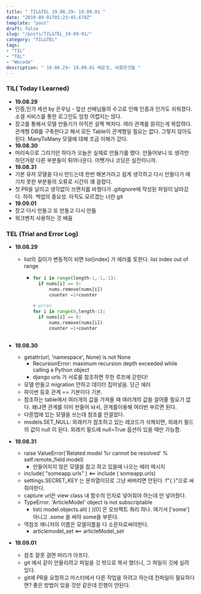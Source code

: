 ```yaml
---
title: " TIL&TEL 19.08.29~ 19.09.01 "
date: "2019-09-01T01:23:45.678Z"
template: "post"
draft: false
slug: "/posts/TIL&TEL_19-09-01/"
category: "TIL&TEL"
tags:
- "TIL"
- "TEL"
- "Wecode"
description: " 19.08.29~ 19.09.01 배운것, 씨름한것들 "
---
```

### TIL( Today I Learned)

-	**19.08.29**
  -	인증,인가 세션 by 은우님 - 앞선 선배님들의 수고로 인해 인증과 인가도 쉬워졌다. 소셜 서비스를 통한 로그인도 엄청 어렵지는 않다. 
  -	장고를 통해서 모델 만들기가 아직은 살짝 벅차다. 여러 관계를 얽히는게 복잡하다. 관계형 DB를 구축한다고 해서 모든 Table이 관계형일 필요는 없다. 그렇지 않아도 된다. ManyToMany 모델에 대해 조금 이해가 갔다. 
-	**19.08.30**
  -	머리속으로 그리기만 하다가 오늘은 실제로 만들기를 했다. 만들어보니 또 생각만 하던거랑 다른 부분들이 튀어나온다. 어쨋거나 코딩은 실전이니까. 
-	**19.08.31**
  -	기본 유저 모델을 다시 만드는데 한번 해본거라고 쉽게 생각하고 다시 만들다가 예기치 못한 부분들의 오류로 시간이 꽤 걸렸다. 
  -	첫 PR을 날리고 생각없이 브랜치를 바꿨다가 .gitignore에 작성된 파일이 날라갔다. 하하. 백업의 중요성. 아직도 모르겠는 너란 git
-	**19.09.01**
  -	장고 다시 만들고 또 만들고 다시 만듦
  -	워크벤치 사용하는 것 배움 

### TEL (Trial and Error Log)
- **19.08.29**

  - list의 길이가 변동적이 되면 list[index] 가 에러를 토한다. list index out of range

    - ```python
      for i in range(length-1,-1,-1):
      	if nums[i] == 0:
      		nums.remove(nums[i])
      		counter =1+counter
          
      # error    
      for i in range(0,length-1):
      	if nums[i] == 0:
      		nums.remove(nums[i])
      		counter =1+counter    
          
      ```

- **19.08.30**

  -	getattr(url, 'namespace', None) is not None
    - RecursionError: maximum recursion depth exceeded while calling a Python object
    - django urls 가 서로를 참조하면 무한 루프에 갇힌다! 
  -	모델 만들고 migration 안하고 데이터 집어넣음. 당근 에러 
  -	파이썬 등호 관계 == 기본이다 기본. 
  -	참조하는 table에서 여러개의 값을 가져올 때 여러개의 값을 걸어줄 필요가 없다. 왜냐면 관계를 이미 만들어 놔서, 관계를이용해 여러번 부르면 된다. 
  -	다른앱에 있는 모델을 쓰는데 참조를 안걸었다.
  -	models.SET_NULL: 외래키가 참조하고 있는 레코드가 삭제되면, 외래키 필드의 값이 null 이 된다. 외래키 필드에 null=True 옵션이 있을 때만 가능함.

- **19.08.31**

  -	raise ValueError('Related model %r cannot be resolved' % self.remote_field.model)
    - 만들어지지 않은 모델을 참고 하고 있을때 나오는 에러 메시지
  -	include( "someapp.urls" ) <== include ( someapp.urls)
  -	settings.SECRET_KEY 는 문자열이므로 그냥 써버리면 안된다. f"{ }"으로 싸줘야한다.
  -	capture url은 view class 내 함수의 인자로 넣어줘야 하는데 안 넣어줬다.
  -	TypeError: 'ArticleModel' object is not subscriptable 
    - list( model.objects.all( ) )[0] 은 오브젝트 쿼리 하나. 여기서 ['some'] 아니고 .some 을 써야 some을 부른다.
  -	역참조 매니저의 이름은 모델이름을 다 소문자로써야한다. 
    -	articlemodel_set <== articleModel_set

- **19.09.01**

  -	참조 잘못 걸면 머리가 아프다. 
  -	git 에서 같이 안올리려고 파일을 깃 밖으로 복사 했더니, 그 파일이 깃에 실려 있다. 
  -	git에 PR을 요청하고 마스터에서 다른 작업을 하려고 하는데 전파일이 필요하다면? 좋은 방법이 있을 것만 같은데 진행이 안된다. 

